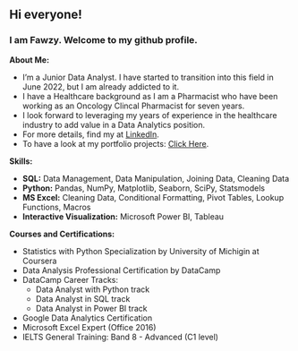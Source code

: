 ## Hi everyone!
### I am Fawzy. Welcome to my github profile.



**About Me:**
- I’m a Junior Data Analyst. I have started to transition into this field in June 2022, but I am already addicted to it.
- I have a Healthcare background as I am a Pharmacist who have been working as an Oncology Clincal Pharmacist for seven years.
- I look forward to leveraging my years of experience in the healthcare industry to add value in a Data Analytics position. 
- For more details, find my at [LinkedIn](https://www.linkedin.com/in/fawzy-almatary/).
- To have a look at my portfolio projects: [Click Here](https://github.com/Fawzy-Almatary/Portfolio-Projects).

**Skills:**
- **SQL:** Data Management, Data Manipulation, Joining Data, Cleaning Data
- **Python:** Pandas, NumPy, Matplotlib, Seaborn, SciPy, Statsmodels
- **MS Excel:** Cleaning Data, Conditional Formatting, Pivot Tables, Lookup Functions, Macros
- **Interactive Visualization:** Microsoft Power BI, Tableau

**Courses and Certifications:**
- Statistics with Python Specialization by University of Michigin at Coursera
- Data Analysis Professional Certification by DataCamp
- DataCamp Career Tracks:
  * Data Analyst with Python track
  * Data Analyst in SQL track
  * Data Analyst in Power BI track
- Google Data Analytics Certification
- Microsoft Excel Expert (Office 2016)
- IELTS General Training: Band 8 - Advanced (C1 level)
